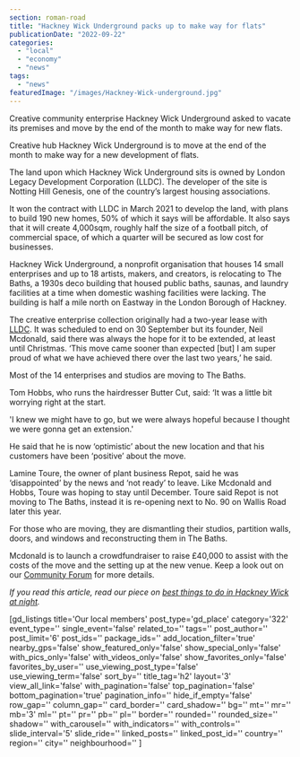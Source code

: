 ```yaml
---
section: roman-road
title: "Hackney Wick Underground packs up to make way for flats"
publicationDate: "2022-09-22"
categories: 
  - "local"
  - "economy"
  - "news"
tags: 
  - "news"
featuredImage: "/images/Hackney-Wick-underground.jpg"
---
```


Creative community enterprise Hackney Wick Underground asked to vacate its premises and move by the end of the month to make way for new flats.

Creative hub Hackney Wick Underground is to move at the end of the month to make way for a new development of flats. 

The land upon which Hackney Wick Underground sits is owned by London Legacy Development Corporation (LLDC). The developer of the site is Notting Hill Genesis, one of the country’s largest housing associations. 

It won the contract with LLDC in March 2021 to develop the land, with plans to build 190 new homes, 50% of which it says will be affordable. It also says that it will create 4,000sqm, roughly half the size of a football pitch, of commercial space, of which a quarter will be secured as low cost for businesses.

Hackney Wick Underground, a nonprofit organisation that houses 14 small enterprises and up to 18 artists, makers, and creators, is relocating to The Baths, a 1930s deco building that housed public baths, saunas, and laundry facilities at a time when domestic washing facilities were lacking. The building is half a mile north on Eastway in the London Borough of Hackney. 

The creative enterprise collection originally had a two-year lease with [LLDC](https://www.queenelizabetholympicpark.co.uk/invest/an-area-of-innovation/hackney-wick-and-fish-island). It was scheduled to end on 30 September but its founder, Neil Mcdonald, said there was always the hope for it to be extended, at least until Christmas. ‘This move came sooner than expected \[but\] I am super proud of what we have achieved there over the last two years,’ he said.

Most of the 14 enterprises and studios are moving to The Baths.

Tom Hobbs, who runs the hairdresser Butter Cut, said: ‘It was a little bit worrying right at the start.

'I knew we might have to go, but we were always hopeful because I thought we were gonna get an extension.'

He said that he is now ‘optimistic’ about the new location and that his customers have been ‘positive’ about the move.

Lamine Toure, the owner of plant business Repot, said he was ‘disappointed’ by the news and ‘not ready’ to leave. Like Mcdonald and Hobbs, Toure was hoping to stay until December. Toure said Repot is not moving to The Baths, instead it is re-opening next to No. 90 on Wallis Road later this year.

For those who are moving, they are dismantling their studios, partition walls, doors, and windows and reconstructing them in The Baths.

Mcdonald is to launch a crowdfundraiser to raise £40,000 to assist with the costs of the move and the setting up at the new venue. Keep a look out on our [Community Forum](https://romanroadlondon.com/notices/) for more details.

_If you read this article, read our piece on [best things to do in Hackney Wick at night](https://romanroadlondon.com/hackney-wick-bars-restaurants-raves/)._

\[gd\_listings title='Our local members' post\_type='gd\_place' category='322' event\_type='' single\_event='false' related\_to='' tags='' post\_author='' post\_limit='6' post\_ids='' package\_ids='' add\_location\_filter='true' nearby\_gps='false' show\_featured\_only='false' show\_special\_only='false' with\_pics\_only='false' with\_videos\_only='false' show\_favorites\_only='false' favorites\_by\_user='' use\_viewing\_post\_type='false' use\_viewing\_term='false' sort\_by='' title\_tag='h2' layout='3' view\_all\_link='false' with\_pagination='false' top\_pagination='false' bottom\_pagination='true' pagination\_info='' hide\_if\_empty='false' row\_gap='' column\_gap='' card\_border='' card\_shadow='' bg='' mt='' mr='' mb='3' ml='' pt='' pr='' pb='' pl='' border='' rounded='' rounded\_size='' shadow='' with\_carousel='' with\_indicators='' with\_controls='' slide\_interval='5' slide\_ride='' linked\_posts='' linked\_post\_id='' country='' region='' city='' neighbourhood='' \]
